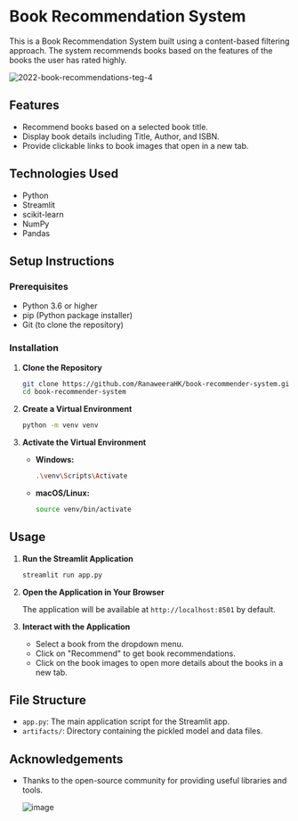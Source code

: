 # Book Recommendation System

This is a Book Recommendation System built using a content-based filtering approach. The system recommends books based on the features of the books the user has rated highly.

![2022-book-recommendations-teg-4](https://github.com/RanaweeraHK/Book-Recommender-System/assets/129282753/e4b11076-8c5e-417f-8583-a794a4d9487c)


## Features

- Recommend books based on a selected book title.
- Display book details including Title, Author, and ISBN.
- Provide clickable links to book images that open in a new tab.

## Technologies Used

- Python
- Streamlit
- scikit-learn
- NumPy
- Pandas

## Setup Instructions

### Prerequisites

- Python 3.6 or higher
- pip (Python package installer)
- Git (to clone the repository)

### Installation

1. **Clone the Repository**

    ```bash
    git clone https://github.com/RanaweeraHK/book-recommender-system.git
    cd book-recommender-system
    ```

2. **Create a Virtual Environment**

    ```bash
    python -m venv venv
    ```

3. **Activate the Virtual Environment**

    - **Windows:**

        ```bash
        .\venv\Scripts\Activate
        ```

    - **macOS/Linux:**

        ```bash
        source venv/bin/activate
        ```


## Usage

1. **Run the Streamlit Application**

    ```bash
    streamlit run app.py
    ```

2. **Open the Application in Your Browser**

    The application will be available at `http://localhost:8501` by default.

3. **Interact with the Application**

    - Select a book from the dropdown menu.
    - Click on "Recommend" to get book recommendations.
    - Click on the book images to open more details about the books in a new tab.

## File Structure

- `app.py`: The main application script for the Streamlit app.
- `artifacts/`: Directory containing the pickled model and data files.


## Acknowledgements

- Thanks to the open-source community for providing useful libraries and tools.

  ![image](https://github.com/RanaweeraHK/Book-Recommender-System/assets/129282753/eb95ec8f-5f1a-48f9-93a1-aff1edb40c49)

